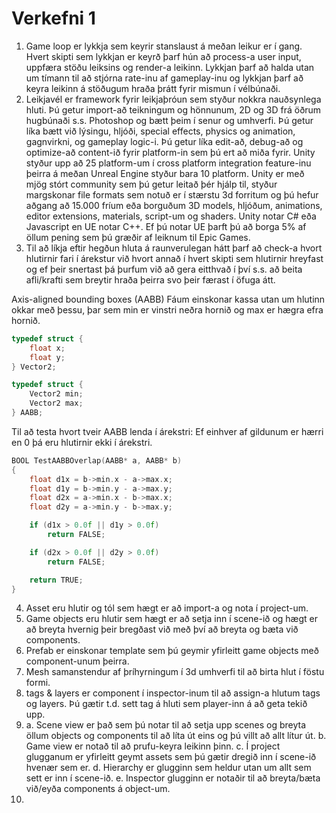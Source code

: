 # Verkefni 1
1. Game loop er lykkja sem keyrir stanslaust á meðan leikur er í gang. Hvert skipti sem lykkjan er keyrð þarf hún að process-a user input, uppfæra stöðu leiksins og render-a leikinn. Lykkjan þarf að halda utan um tímann til að stjórna rate-inu af gameplay-inu og lykkjan þarf að keyra leikinn á stöðugum hraða þrátt fyrir mismun í vélbúnaði.
2. Leikjavél er framework fyrir leikjaþróun sem styður nokkra nauðsynlega hluti. Þú getur import-að teikningum og hönnunum, 2D og 3D frá öðrum hugbúnaði s.s. Photoshop og bætt þeim í senur og umhverfi. Þú getur líka bætt við lýsingu, hljóði, special effects, physics og animation, gagnvirkni, og gameplay logic-i. Þú getur líka edit-að, debug-að og optimize-að content-ið fyrir platform-in sem þú ert að miða fyrir. Unity styður upp að 25 platform-um í cross platform integration feature-inu þeirra á meðan Unreal Engine styður bara 10 platform. Unity er með mjög stórt community sem þú getur leitað þér hjálp til, styður margskonar file formats sem notuð er í stærstu 3d forritum og þú hefur aðgang að 15.000 fríum eða borguðum 3D models, hljóðum, animations, editor extensions, materials, script-um og shaders. Unity notar C# eða Javascript en UE notar C++. Ef þú notar UE þarft þú að borga 5% af öllum pening sem þú græðir af leiknum til Epic Games.
3. Til að líkja eftir hegðun hluta á raunverulegan hátt þarf að check-a hvort hlutirnir fari í árekstur við hvort annað í hvert skipti sem hlutirnir hreyfast og ef þeir snertast þá þurfum við að gera eitthvað í því s.s. að beita afli/krafti sem breytir hraða þeirra svo þeir færast í öfuga átt. 

Axis-aligned bounding boxes (AABB)
Fáum einskonar kassa utan um hlutinn okkar með þessu, þar sem min er vinstri neðra hornið og max er hægra efra hornið.
```C
typedef struct {
    float x;
    float y;
} Vector2;

typedef struct {
    Vector2 min;
    Vector2 max;
} AABB;
```
Til að testa hvort tveir AABB lenda í árekstri:
Ef einhver af gildunum er hærri en 0 þá eru hlutirnir ekki í árekstri.
```C
BOOL TestAABBOverlap(AABB* a, AABB* b)
{
    float d1x = b->min.x - a->max.x;
    float d1y = b->min.y - a->max.y;
    float d2x = a->min.x - b->max.x;
    float d2y = a->min.y - b->max.y;

    if (d1x > 0.0f || d1y > 0.0f)
        return FALSE;

    if (d2x > 0.0f || d2y > 0.0f)
        return FALSE;

    return TRUE;
}
```
4. Asset eru hlutir og tól sem hægt er að import-a og nota í project-um.
5. Game objects eru hlutir sem hægt er að setja inn í scene-ið og hægt er að breyta hvernig þeir bregðast við með því að breyta og bæta við components.
6. Prefab er einskonar template sem þú geymir yfirleitt game objects með component-unum þeirra.
7. Mesh samanstendur af þríhyrningum í 3d umhverfi til að birta hlut í föstu formi.
8. tags & layers er component í inspector-inum til að assign-a hlutum tags og layers. Þú gætir t.d. sett tag á hluti sem player-inn á að geta tekið upp. 
9. 
    a. Scene view er það sem þú notar til að setja upp scenes og breyta öllum objects og components til að líta út eins og þú villt að allt lítur út. 
    b. Game view er notað til að prufu-keyra leikinn þinn. 
    c. Í project glugganum er yfirleitt geymt assets sem þú gætir dregið inn í scene-ið hvenær sem er. 
    d. Hierarchy er glugginn sem heldur utan um allt sem sett er inn í scene-ið. 
    e. Inspector glugginn er notaðir til að breyta/bæta við/eyða components á object-um.
10.
